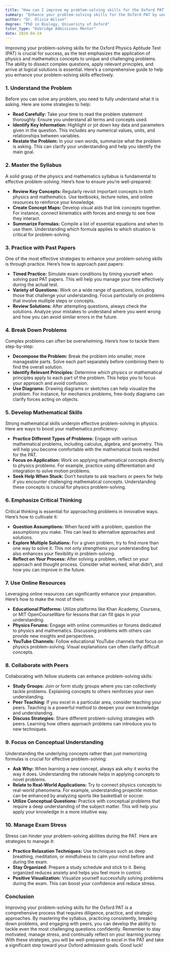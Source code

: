 ```yaml
---
title: "How can I improve my problem-solving skills for the Oxford PAT?"
summary: "Enhance your problem-solving skills for the Oxford PAT by understanding the problem, applying physics concepts, and practicing effectively."
author: "Dr. Olivia Wilson"
degree: "PhD in Biology, University of Oxford"
tutor_type: "Oxbridge Admissions Mentor"
date: 2024-04-24
---
```


Improving your problem-solving skills for the Oxford Physics Aptitude Test (PAT) is crucial for success, as the test emphasizes the application of physics and mathematics concepts to unique and challenging problems. The ability to dissect complex questions, apply relevant principles, and arrive at logical solutions is essential. Here’s a comprehensive guide to help you enhance your problem-solving skills effectively.

### 1. Understand the Problem

Before you can solve any problem, you need to fully understand what it is asking. Here are some strategies to help:

- **Read Carefully:** Take your time to read the problem statement thoroughly. Ensure you understand all terms and concepts used.
- **Identify Key Information:** Highlight or jot down key data and parameters given in the question. This includes any numerical values, units, and relationships between variables.
- **Restate the Problem:** In your own words, summarize what the problem is asking. This can clarify your understanding and help you identify the main goal.

### 2. Master the Syllabus

A solid grasp of the physics and mathematics syllabus is fundamental to effective problem-solving. Here’s how to ensure you’re well-prepared:

- **Review Key Concepts:** Regularly revisit important concepts in both physics and mathematics. Use textbooks, lecture notes, and online resources to reinforce your knowledge.
- **Create Concept Maps:** Develop visual aids that link concepts together. For instance, connect kinematics with forces and energy to see how they interact.
- **Summarize Formulas:** Compile a list of essential equations and when to use them. Understanding which formula applies to which situation is critical for problem-solving.

### 3. Practice with Past Papers

One of the most effective strategies to enhance your problem-solving skills is through practice. Here’s how to approach past papers:

- **Timed Practice:** Simulate exam conditions by timing yourself when solving past PAT papers. This will help you manage your time effectively during the actual test.
- **Variety of Questions:** Work on a wide range of questions, including those that challenge your understanding. Focus particularly on problems that involve multiple steps or concepts.
- **Review Solutions:** After attempting questions, always check the solutions. Analyze your mistakes to understand where you went wrong and how you can avoid similar errors in the future.

### 4. Break Down Problems

Complex problems can often be overwhelming. Here’s how to tackle them step-by-step:

- **Decompose the Problem:** Break the problem into smaller, more manageable parts. Solve each part separately before combining them to find the overall solution.
- **Identify Relevant Principles:** Determine which physics or mathematical principles apply to each part of the problem. This helps you to focus your approach and avoid confusion.
- **Use Diagrams:** Drawing diagrams or sketches can help visualize the problem. For instance, for mechanics problems, free-body diagrams can clarify forces acting on objects.

### 5. Develop Mathematical Skills

Strong mathematical skills underpin effective problem-solving in physics. Here are ways to boost your mathematics proficiency:

- **Practice Different Types of Problems:** Engage with various mathematical problems, including calculus, algebra, and geometry. This will help you become comfortable with the mathematical tools needed for the PAT.
- **Focus on Application:** Work on applying mathematical concepts directly to physics problems. For example, practice using differentiation and integration to solve motion problems.
- **Seek Help When Stuck:** Don’t hesitate to ask teachers or peers for help if you encounter challenging mathematical concepts. Understanding these concepts is crucial for physics problem-solving.

### 6. Emphasize Critical Thinking

Critical thinking is essential for approaching problems in innovative ways. Here’s how to cultivate it:

- **Question Assumptions:** When faced with a problem, question the assumptions you make. This can lead to alternative approaches and solutions.
- **Explore Multiple Solutions:** For a given problem, try to find more than one way to solve it. This not only strengthens your understanding but also enhances your flexibility in problem-solving.
- **Reflect on Your Process:** After solving a problem, reflect on your approach and thought process. Consider what worked, what didn’t, and how you can improve in the future.

### 7. Use Online Resources

Leveraging online resources can significantly enhance your preparation. Here’s how to make the most of them:

- **Educational Platforms:** Utilize platforms like Khan Academy, Coursera, or MIT OpenCourseWare for lessons that can fill gaps in your understanding.
- **Physics Forums:** Engage with online communities or forums dedicated to physics and mathematics. Discussing problems with others can provide new insights and perspectives.
- **YouTube Channels:** Follow educational YouTube channels that focus on physics problem-solving. Visual explanations can often clarify difficult concepts.

### 8. Collaborate with Peers

Collaborating with fellow students can enhance problem-solving skills:

- **Study Groups:** Join or form study groups where you can collectively tackle problems. Explaining concepts to others reinforces your own understanding.
- **Peer Teaching:** If you excel in a particular area, consider teaching your peers. Teaching is a powerful method to deepen your own knowledge and understanding.
- **Discuss Strategies:** Share different problem-solving strategies with peers. Learning how others approach problems can introduce you to new techniques.

### 9. Focus on Conceptual Understanding

Understanding the underlying concepts rather than just memorizing formulas is crucial for effective problem-solving:

- **Ask Why:** When learning a new concept, always ask why it works the way it does. Understanding the rationale helps in applying concepts to novel problems.
- **Relate to Real-World Applications:** Try to connect physics concepts to real-world phenomena. For example, understanding projectile motion can be enhanced by analyzing sports like basketball or soccer.
- **Utilize Conceptual Questions:** Practice with conceptual problems that require a deep understanding of the subject matter. This will help you apply your knowledge in a more intuitive way.

### 10. Manage Exam Stress

Stress can hinder your problem-solving abilities during the PAT. Here are strategies to manage it:

- **Practice Relaxation Techniques:** Use techniques such as deep breathing, meditation, or mindfulness to calm your mind before and during the exam.
- **Stay Organized:** Prepare a study schedule and stick to it. Being organized reduces anxiety and helps you feel more in control.
- **Positive Visualization:** Visualize yourself successfully solving problems during the exam. This can boost your confidence and reduce stress.

### Conclusion

Improving your problem-solving skills for the Oxford PAT is a comprehensive process that requires diligence, practice, and strategic approaches. By mastering the syllabus, practicing consistently, breaking down problems, and engaging with peers, you can develop the ability to tackle even the most challenging questions confidently. Remember to stay motivated, manage stress, and continually reflect on your learning journey. With these strategies, you will be well-prepared to excel in the PAT and take a significant step toward your Oxford admission goals. Good luck!
    